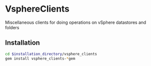 # VsphereClients
Miscellaneous clients for doing operations on vSphere datastores and folders

## Installation
```bash
cd $installation_directory/vsphere_clients
gem install vsphere_clients-*gem
```

